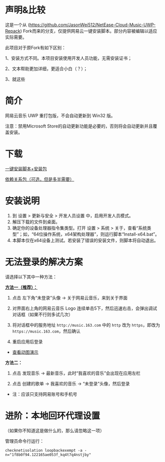 # 声明&比较

这是一个从 (https://github.com/JasonWei512/NetEase-Cloud-Music-UWP-Repack) Fork而来的分支，仅提供网易云一键安装脚本。部分内容被编辑以适应实际需要。

此项目对于原Fork有如下区别：

1、安装方式不同。本项目安装使用开发人员功能，无需安装证书；

2、文本帮助更加详细，更适合小白（？）；

3、就这些

# 简介

网易云音乐 UWP 重打包版，不会自动更新到 Win32 版。

注意：禁用Microsoft Store的自动更新功能是必要的，否则将会自动更新并且覆盖安装。

# 下载
[一键安装脚本+安装包](https://github.com/Maxwellads/NetEase-Cloud-Music-UWP-OneKey-NoCert/releases/tag/Update1.1.0)

[依赖关系包（可选，但是多半需要）](https://nas.ads-network.top/index.php/s/xH6LY7n3XQetgyZ)

# 安装说明

1. 到 设置 > 更新与安全 > 开发人员设置 中，启用开发人员模式。
3. 解压下载的文件到桌面。
4. 确定你的设备处理器指令集类型。打开 设置 > 系统 > 关于，查看“系统类型”；如，“64位操作系统，x64架构处理器”，则运行脚本“Install-x64.bat”。
5. 本脚本仅在x64设备上测试。若安装了错误的安装文件，则脚本将自动退出。

# 无法登录的解决方案

请选择以下其中一种方法：

**[方法一（推荐）：](https://www.bilibili.com/read/cv9556360/)**

1. 点击 左下角“未登录”头像 → 关于网易云音乐，来到关于界面

2. 对界面右上角的网易云音乐 Logo 连续单击5下，然后迅速右击，会弹出调试对话框（如果不行则多试几次）

3. 将对话框中的服务地址 ```http://music.163.com``` 中的 ```http``` 改为 ```https```，即改为 ```https://music.163.com```，然后确认

4. 重启应用后登录

- [查看动图演示](https://i0.hdslb.com/bfs/article/5a5c6a3e97209bdc94e9a8440c7a4abff93fcb72.gif)

**方法二：**

1. 点击 发现音乐 → 最新音乐，此时“我喜欢的音乐”会出现在应用左栏

2. 点击 创建的歌单 → 我喜欢的音乐 → “未登录”头像，然后登录

- 注：应该只支持网易账号和手机号

# 进阶：本地回环代理设置

（如果你不知道这是做什么的，那么请忽略这一项）

管理员命令行运行：

`checknetisolation loopbackexempt -a -n="1f8b0f94.122165ae053f_kq4t7q4nstjby"`


